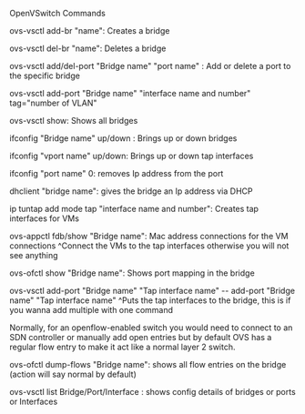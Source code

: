 OpenVSwitch Commands 

ovs-vsctl add-br "name": Creates a bridge

ovs-vsctl del-br "name": Deletes a bridge

ovs-vsctl add/del-port "Bridge name" "port name" : Add or delete a port to the specific bridge

ovs-vsctl add-port "Bridge name" "interface name and number" tag="number of VLAN"

ovs-vsctl show: Shows all bridges

ifconfig "Bridge name" up/down : Brings up or down bridges

ifconfig "vport name" up/down: Brings up or down tap interfaces

ifconfig "port name" 0: removes Ip address from the port

dhclient "bridge name": gives the bridge an Ip address via DHCP

ip tuntap add mode tap "interface name and number": Creates tap interfaces for VMs 

ovs-appctl fdb/show "Bridge name": Mac address connections for the VM connections
^Connect the VMs to the tap interfaces otherwise you will not see anything

ovs-ofctl show "Bridge name": Shows port mapping in the bridge

ovs-vsctl add-port "Bridge name" "Tap interface name" -- add-port "Bridge name" "Tap interface name"
^Puts the tap interfaces to the bridge, this is if you wanna add multiple with one command

Normally, for an openflow-enabled switch you would need to connect to an SDN controller 
or manually add open entries but by default OVS has a regular flow entry to make it act like a 
normal layer 2 switch.

ovs-ofctl dump-flows "Bridge name": shows all flow entries on the bridge (action will say normal by default)

ovs-vsctl list Bridge/Port/Interface : shows config details of bridges or ports or Interfaces